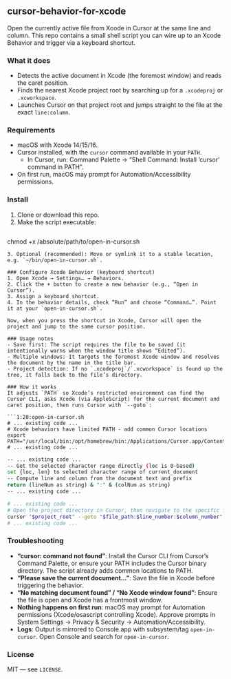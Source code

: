## cursor-behavior-for-xcode

Open the currently active file from Xcode in Cursor at the same line and column. This repo contains a small shell script you can wire up to an Xcode Behavior and trigger via a keyboard shortcut.

### What it does
- Detects the active document in Xcode (the foremost window) and reads the caret position.
- Finds the nearest Xcode project root by searching up for a `.xcodeproj` or `.xcworkspace`.
- Launches Cursor on that project root and jumps straight to the file at the exact `line:column`.

### Requirements
- macOS with Xcode 14/15/16.
- Cursor installed, with the `cursor` command available in your `PATH`.
  - In Cursor, run: Command Palette → “Shell Command: Install ‘cursor’ command in PATH”.
- On first run, macOS may prompt for Automation/Accessibility permissions.

### Install
1. Clone or download this repo.
2. Make the script executable:
   ```bash
chmod +x /absolute/path/to/open-in-cursor.sh
   ```
3. Optional (recommended): Move or symlink it to a stable location, e.g. `~/bin/open-in-cursor.sh`.

### Configure Xcode Behavior (keyboard shortcut)
1. Open Xcode → Settings… → Behaviors.
2. Click the + button to create a new behavior (e.g., “Open in Cursor”).
3. Assign a keyboard shortcut.
4. In the behavior details, check “Run” and choose “Command…”. Point it at your `open-in-cursor.sh`.

Now, when you press the shortcut in Xcode, Cursor will open the project and jump to the same cursor position.

### Usage notes
- Save first: The script requires the file to be saved (it intentionally warns when the window title shows “Edited”).
- Multiple windows: It targets the foremost Xcode window and resolves the document by the name in the title bar.
- Project detection: If no `.xcodeproj`/`.xcworkspace` is found up the tree, it falls back to the file’s directory.

### How it works
It adjusts `PATH` so Xcode’s restricted environment can find the Cursor CLI, asks Xcode (via AppleScript) for the current document and caret position, then runs Cursor with `--goto`:

```1:20:open-in-cursor.sh
# ... existing code ...
# Xcode behaviors have limited PATH - add common Cursor locations
export PATH="/usr/local/bin:/opt/homebrew/bin:/Applications/Cursor.app/Contents/Resources/app/bin:$PATH"
# ... existing code ...
```

```58:98:open-in-cursor.sh
-- ... existing code ...
-- Get the selected character range directly (loc is 0-based)
set {loc, len} to selected character range of current_document
-- Compute line and column from the document text and prefix
return (lineNum as string) & ":" & (colNum as string)
-- ... existing code ...
```

```157:164:open-in-cursor.sh
# ... existing code ...
# Open the project directory in Cursor, then navigate to the specific file, line, and column
cursor "$project_root" --goto "$file_path:$line_number:$column_number"
# ... existing code ...
```

### Troubleshooting
- **“cursor: command not found”**: Install the Cursor CLI from Cursor’s Command Palette, or ensure your PATH includes the Cursor binary directory. The script already adds common locations to PATH.
- **“Please save the current document…”**: Save the file in Xcode before triggering the behavior.
- **“No matching document found” / “No Xcode window found”**: Ensure the file is open and Xcode has a frontmost window.
- **Nothing happens on first run**: macOS may prompt for Automation permissions (Xcode/osascript controlling Xcode). Approve prompts in System Settings → Privacy & Security → Automation/Accessibility.
- **Logs**: Output is mirrored to Console.app with subsystem/tag `open-in-cursor`. Open Console and search for `open-in-cursor`.

### License
MIT — see `LICENSE`.
